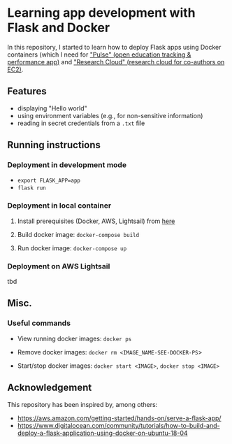 # Learning app development with Flask and Docker

In this repository, I started to learn how to deploy Flask apps using Docker containers (which I need for ["Pulse" (open education tracking & performance app)](https://github.com/hannesdatta/pulse) and ["Research Cloud" (research cloud for co-authors on EC2)](https://github.com/hannesdatta/private-research-cloud).

## Features
- displaying "Hello world"
- using environment variables (e.g., for non-sensitive information)
- reading in secret credentials from a `.txt` file

## Running instructions

### Deployment in development mode

- `export FLASK_APP=app`
- `flask run`

### Deployment in local container
1. Install prerequisites (Docker, AWS, Lightsail) from [here](https://aws.amazon.com/getting-started/hands-on/serve-a-flask-app/)

2. Build docker image: `docker-compose build`

3. Run docker image: `docker-compose up`

### Deployment on AWS Lightsail

tbd

## Misc.

### Useful commands

- View running docker images: `docker ps`

- Remove docker images: `docker rm <IMAGE_NAME-SEE-DOCKER-PS`>

- Start/stop docker images: `docker start <IMAGE>`, `docker stop <IMAGE>`

## Acknowledgement

This repository has been inspired by, among others:

- https://aws.amazon.com/getting-started/hands-on/serve-a-flask-app/
- https://www.digitalocean.com/community/tutorials/how-to-build-and-deploy-a-flask-application-using-docker-on-ubuntu-18-04
